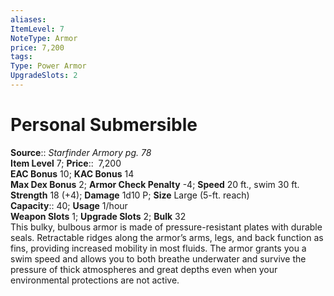 ```yaml
---
aliases: 
ItemLevel: 7
NoteType: Armor
price: 7,200
tags: 
Type: Power Armor
UpgradeSlots: 2
---
```


# Personal Submersible

**Source**:: _Starfinder Armory pg. 78_  
**Item Level** 7;
**Price**::  7,200  
**EAC Bonus** 10; **KAC Bonus** 14  
**Max Dex Bonus** 2; **Armor Check Penalty** -4; **Speed** 20 ft., swim 30 ft.  
**Strength** 18 (+4); **Damage** 1d10 P; **Size** Large (5-ft. reach)  
**Capacity**:: 40; **Usage** 1/hour  
**Weapon Slots** 1; **Upgrade Slots** 2; **Bulk** 32  
This bulky, bulbous armor is made of pressure-resistant plates with durable seals. Retractable ridges along the armor’s arms, legs, and back function as fins, providing increased mobility in most fluids. The armor grants you a swim speed and allows you to both breathe underwater and survive the pressure of thick atmospheres and great depths even when your environmental protections are not active.
